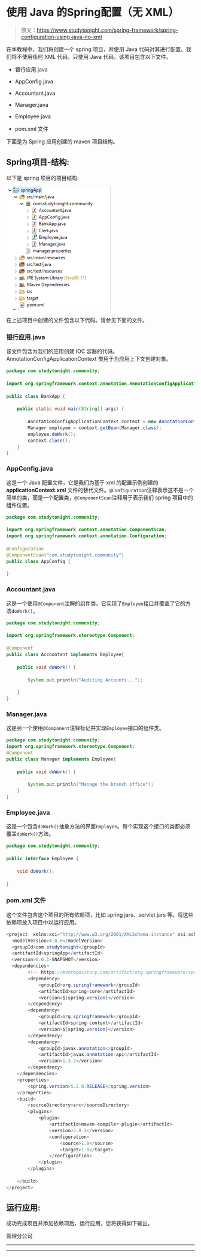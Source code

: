 # 使用 Java 的Spring配置（无 XML）

> 原文：<https://www.studytonight.com/spring-framework/spring-configuration-using-java-no-xml>

在本教程中，我们将创建一个 spring 项目，并使用 Java 代码对其进行配置。我们将不使用任何 XML 代码，只使用 Java 代码。该项目包含以下文件。

*   银行应用.java

*   AppConfig.java

*   Accountant.java

*   Manager.java

*   Employee.java

*   pom.xml 文件

下面是为 Spring 应用创建的 maven 项目结构。

## **Spring项目-结构:**

以下是 spring 项目的项目结构:

![spring project configuration using Java](img/aee13409abc55a7db3868ef4c967331d.png)

在上述项目中创建的文件包含以下代码。请参见下面的文件。

### 银行应用.java

该文件包含为我们的应用创建 IOC 容器的代码。AnnotationConfigApplicationContext 类用于为应用上下文创建对象。

```java
package com.studytonight.community;

import org.springframework.context.annotation.AnnotationConfigApplicationContext;

public class BankApp {

	public static void main(String[] args) {

		AnnotationConfigApplicationContext context = new AnnotationConfigApplicationContext(AppConfig.class);
		Manager employee = context.getBean(Manager.class);
		employee.doWork();
		context.close();
	}
}
```

### AppConfig.java

这是一个 Java 配置文件，它是我们为基于 xml 的配置示例创建的 **applicationContext.xml** 文件的替代文件。`@Configuration`注释表示这不是一个简单的类，而是一个配置类，`@ComponentScan`注释用于表示我们 spring 项目中的组件位置。

```java
package com.studytonight.community;

import org.springframework.context.annotation.ComponentScan;
import org.springframework.context.annotation.Configuration;

@Configuration
@ComponentScan("com.studytonight.community")
public class AppConfig {

}
```

### Accountant.java

这是一个使用`@Component`注解的组件类。它实现了`Employee`接口并覆盖了它的方法`doWork()`。

```java
package com.studytonight.community;

import org.springframework.stereotype.Component;

@Component
public class Accountant implements Employee{

	public void doWork() {

		System.out.println("Auditing Accounts...");

	}
}
```

### Manager.java

这是另一个使用`@Component`注释标记并实现`Employee`接口的组件类。

```java
package com.studytonight.community;
import org.springframework.stereotype.Component;
@Component
public class Manager implements Employee{

	public void doWork() {

		System.out.println("Manage the branch office");
	}
}
```

### Employee.java

这是一个包含`doWork()`抽象方法的界面`Employee`。每个实现这个接口的类都必须覆盖`doWork()`方法。

```java
package com.studytonight.community;

public interface Employee {

	void doWork();

}
```

### pom.xml 文件

这个文件包含这个项目的所有依赖项，比如 spring jars、servlet jars 等。将这些依赖项放入项目中以运行应用。

```java
<project  xmlns:xsi="http://www.w3.org/2001/XMLSchema-instance" xsi:schemaLocation="http://maven.apache.org/POM/4.0.0 https://maven.apache.org/xsd/maven-4.0.0.xsd">
  <modelVersion>4.0.0</modelVersion>
  <groupId>com.studytonight</groupId>
  <artifactId>springApp</artifactId>
  <version>0.0.1-SNAPSHOT</version>
  <dependencies>
		<!-- https://mvnrepository.com/artifact/org.springframework/spring-web -->
		<dependency>
			<groupId>org.springframework</groupId>
			<artifactId>spring-core</artifactId>
			<version>${spring.version}</version>
		</dependency>
		<dependency>
			<groupId>org.springframework</groupId>
			<artifactId>spring-context</artifactId>
			<version>${spring.version}</version>
		</dependency>
		<dependency>
			<groupId>javax.annotation</groupId>
			<artifactId>javax.annotation-api</artifactId>
			<version>1.3.2</version>
		</dependency>
	</dependencies>
	<properties>
		<spring.version>5.2.8.RELEASE</spring.version>
	</properties>
	<build>
		<sourceDirectory>src</sourceDirectory>
		<plugins>
			<plugin>
				<artifactId>maven-compiler-plugin</artifactId>
				<version>3.8.1</version>
				<configuration>
					<source>1.8</source>
					<target>1.8</target>
				</configuration>
			</plugin>
		</plugins>

	</build>
</project>
```

## 运行应用:

成功完成项目并添加依赖项后，运行应用，您将获得如下输出。

管理分公司

* * *

* * *